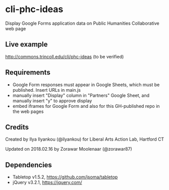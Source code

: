 # cli-phc-ideas
Display Google Forms application data on Public Humanities Collaborative web page

## Live example
http://commons.trincoll.edu/cli/phc-ideas (to be verified)

## Requirements
- Google Form responses must appear in Google Sheets, which must be published. Insert URLs in main.js
- manually insert "Display" column in "Partners" Google Sheet, and manually insert "y" to approve display
- embed iframes for Google Form and also for this GH-published repo in the web pages

## Credits
Created by Ilya Ilyankou (@ilyankou) for Liberal Arts Action Lab, Hartford CT

Updated on 2018.02.16 by Zorawar Moolenaar (@zorawar87)

## Dependencies
* Tabletop v1.5.2, https://github.com/jsoma/tabletop
* jQuery v3.2.1, https://jquery.com/

